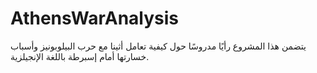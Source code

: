# AthensWarAnalysis
يتضمن هذا المشروع رأيًا مدروسًا حول كيفية تعامل أثينا مع حرب البيلوبونيز وأسباب خسارتها أمام إسبرطة باللغة الإنجيلزية. 
